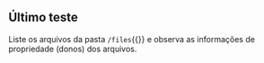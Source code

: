 ## Último teste

Liste os arquivos da pasta `/files`{{}} e observa as informações de propriedade (donos) dos arquivos.